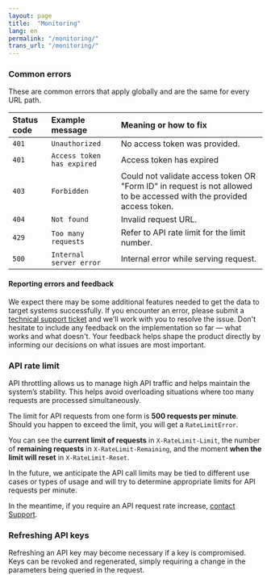 ```yaml
---
layout: page
title:  "Monitoring"
lang: en
permalink: "/monitoring/"
trans_url: "/monitoring/"
---
```


### Common errors

These are common errors that apply globally and are the same for every URL path.

| Status code              | Example message | Meaning or how to fix |
| :---------------- | :------ | :---- |
| <code>401</code>       |   <code>Unauthorized</code>   | No access token was provided. |
| <code>401</code>        |   <code>Access token has expired</code>   | Access token has expired |
| <code>403</code>   |  <code>Forbidden</code>   | Could not validate access token OR "Form ID" in request is not allowed to be accessed with the provided access token. |
| <code>404</code> |  <code>Not found</code>   | Invalid request URL. |
| <code>429</code> |  <code>Too many requests</code>   | Refer to API rate limit for the limit number. |
| <code>500</code> |  <code>Internal server error</code>   | Internal error while serving request. |

#### Reporting errors and feedback
We expect there may be some additional features needed to get the data to target systems successfully. If you encounter an error, please submit a [technical support ticket](https://forms-formulaires.alpha.canada.ca/en/support) and we'll work with you to resolve the issue. Don't hesitate to include any feedback on the implementation so far — what works and what doesn't. Your feedback helps shape the product directly by informing our decisions on what issues are most important.

### API rate limit

API throttling allows us to manage high API traffic and helps maintain the system’s stability. This helps avoid overloading situations where too many requests are processed simultaneously. 

The limit for API requests from one form is **500 requests per minute**. Should you happen to exceed the limit, you will get a <code>RateLimitError</code>. 

You can see the **current limit of requests** in <code>X-RateLimit-Limit</code>, the number of **remaining requests** in <code>X-RateLimit-Remaining</code>, and the moment **when the limit will reset** in <code>X-RateLimit-Reset</code>.

In the future, we anticipate the API call limits may be tied to different use cases or types of usage and will try to determine appropriate limits for API requests per minute. 

In the meantime, if you require an API request rate increase, [contact Support](https://forms-formulaires.alpha.canada.ca/en/support).

### Refreshing API keys

Refreshing an API key may become necessary if a key is compromised. Keys can be revoked and regenerated, simply requiring a change in the parameters being queried in the request.
